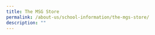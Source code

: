 ```yaml
---
title: The MSG Store
permalink: /about-us/school-information/the-mgs-store/
description: ""
---
```

